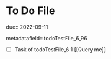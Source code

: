# To Do File

due:: 2022-09-11

metadatafield:: todoTestFile_6_96

- [ ] Task of todoTestFile_6 1 [[Query me]]
